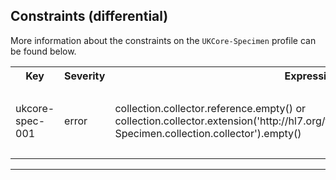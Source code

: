 ## Constraints (differential)

More information about the constraints on the <code>UKCore-Specimen</code> profile can be found below.

<table class="assets">
<tr>
<th width="15%">Key</th>
<th width="10%">Severity</th>
<th width="30%">Expression</th>
<th width="45%">Human Description</th>
</tr>
<tr>
<td>ukcore-spec-001</td>
<td>error</td>
<td>collection.collector.reference.empty() or collection.collector.extension(&#39;http://hl7.org/fhir/5.0/StructureDefinition/extension-Specimen.collection.collector&#39;).empty()</td>
<td>There SHALL be only one reference between <code>collection.collector</code> and the extension <code>collectionCollectorR5</code></td>
</tr>
</table>

---
